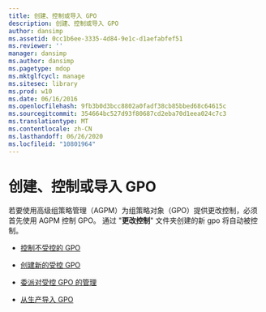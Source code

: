 ```yaml
---
title: 创建、控制或导入 GPO
description: 创建、控制或导入 GPO
author: dansimp
ms.assetid: 0cc1b6ee-3335-4d84-9e1c-d1aefabfef51
ms.reviewer: ''
manager: dansimp
ms.author: dansimp
ms.pagetype: mdop
ms.mktglfcycl: manage
ms.sitesec: library
ms.prod: w10
ms.date: 06/16/2016
ms.openlocfilehash: 9fb3b0d3bcc8802a0fadf38cb85bbed68c64615c
ms.sourcegitcommit: 354664bc527d93f80687cd2eba70d1eea024c7c3
ms.translationtype: MT
ms.contentlocale: zh-CN
ms.lasthandoff: 06/26/2020
ms.locfileid: "10801964"
---
```

# 创建、控制或导入 GPO


若要使用高级组策略管理（AGPM）为组策略对象（GPO）提供更改控制，必须首先使用 AGPM 控制 GPO。 通过 "**更改控制**" 文件夹创建的新 gpo 将自动被控制。

-   [控制不受控的 GPO](control-an-uncontrolled-gpo-agpm30ops.md)

-   [创建新的受控 GPO](create-a-new-controlled-gpo-agpm30ops.md)

-   [委派对受控 GPO 的管理](delegate-management-of-a-controlled-gpo-agpm30ops.md)

-   [从生产导入 GPO](import-a-gpo-from-production-editor-agpm30ops.md)

 

 





